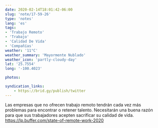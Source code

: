 ```yaml
---
date: 2020-02-14T18:01:42-06:00
slug: 'note/17-59-26'
type: 'notes'
lang: 'es'
tags:
- 'Trabajo Remoto'
- 'Trabajo'
- 'Calidad De Vida'
- 'Compañías'
weather: '11°C'
weather_summary: 'Mayormente Nublado'
weather_icon: 'partly-cloudy-day'
lat: '25.7554'
long: '-100.4023'

photos:

syndication_links:
    - https://brid.gy/publish/twitter
---
```

Las empresas que no ofrecen trabajo remoto tendrán cada vez más problemas para encontrar o retener talento.
Necesitarán una buena razón para que sus trabajadores acepten sacrificar su calidad de vida.
https://lp.buffer.com/state-of-remote-work-2020